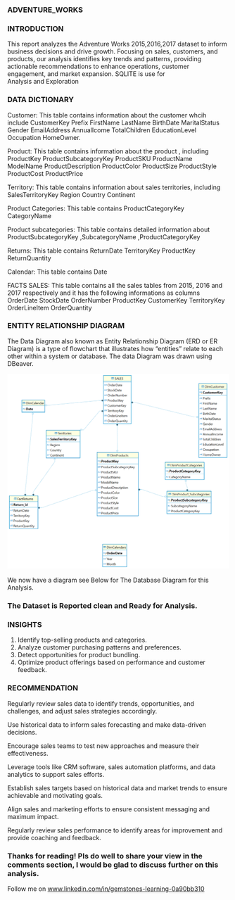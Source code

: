 ### ADVENTURE_WORKS

### INTRODUCTION

This report analyzes the Adventure Works 2015,2016,2017 dataset to inform business decisions and drive growth. Focusing on sales, customers, and products, our analysis identifies key trends and patterns, providing actionable recommendations to enhance operations, customer engagement, and market expansion. SQLITE is use for Analysis and Exploration

### DATA DICTIONARY

Customer: This table contains information about the customer whcih include CustomerKey	Prefix	FirstName	LastName	BirthDate	MaritalStatus	Gender	EmailAddress	AnnualIcome	TotalChildren	EducationLevel	Occupation	HomeOwner.
 
Product: This table contains information about the product , including ProductKey	ProductSubcategoryKey	ProductSKU	ProductName	ModelName	ProductDescription	ProductColor	ProductSize	ProductStyle	ProductCost	ProductPrice

Territory: This table contains information about sales territories, including SalesTerritoryKey	Region	Country	Continent

Product Categories: This table contains ProductCategoryKey	CategoryName

Product subcategories: This table contains detailed information about ProductSubcategoryKey	,SubcategoryName	,ProductCategoryKey

Returns: This table contains ReturnDate	TerritoryKey	ProductKey	ReturnQuantity

Calendar: This table contains Date

FACTS SALES: This table contains  all the sales tables from 2015, 2016 and 2017 respectively and it has the following informations as columns OrderDate	StockDate	OrderNumber	ProductKey	CustomerKey	TerritoryKey	OrderLineItem	OrderQuantity

### ENTITY RELATIONSHIP DIAGRAM

The Data Diagram also known as Entity Relationship Diagram (ERD or ER Diagram) is a type of flowchart that illustrates how “entities” relate to each other within a system or database. The data Diagram was drawn using DBeaver.

![](SalesTrendERD.png)

We now have a diagram see Below for The Database Diagram for this Analysis.

### The Dataset is Reported clean and Ready for Analysis.

### INSIGHTS

1. Identify top-selling products and categories.
2. Analyze customer purchasing patterns and preferences.
3. Detect opportunities for product bundling.
4. Optimize product offerings based on performance and customer feedback.












### RECOMMENDATION

Regularly review sales data to identify trends, opportunities, and challenges, and adjust sales strategies accordingly.

Use historical data to inform sales forecasting and make data-driven decisions.

Encourage sales teams to test new approaches and measure their effectiveness.

Leverage tools like CRM software, sales automation platforms, and data analytics to support sales efforts.

Establish sales targets based on historical data and market trends to ensure achievable and motivating goals.

Align sales and marketing efforts to ensure consistent messaging and maximum impact.

Regularly review sales performance to identify areas for improvement and provide coaching and feedback.




### Thanks for reading! Pls do well to share your view in the comments section, I would be glad to discuss further on this analysis.

Follow me on www.linkedin.com/in/gemstones-learning-0a90bb310

